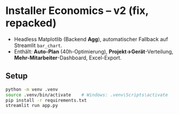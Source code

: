 
# Installer Economics – v2 (fix, repacked)

- Headless Matplotlib (Backend **Agg**), automatischer Fallback auf Streamlit `bar_chart`.
- Enthält: **Auto-Plan** (40h-Optimierung), **Projekt→Gerät**-Verteilung, **Mehr-Mitarbeiter**-Dashboard, Excel-Export.

## Setup
```bash
python -m venv .venv
source .venv/bin/activate    # Windows: .venv\Scripts\activate
pip install -r requirements.txt
streamlit run app.py
```
